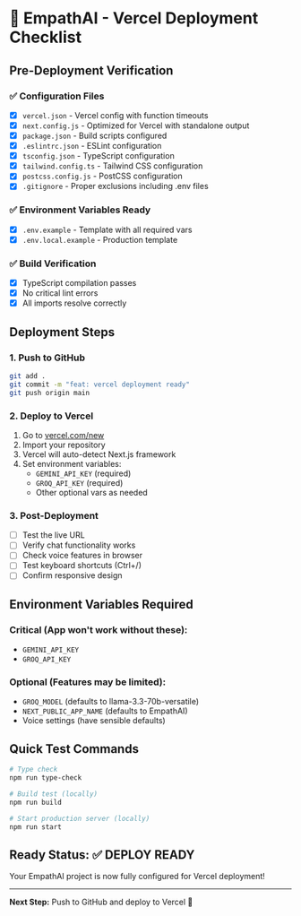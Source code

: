 # 🚀 EmpathAI - Vercel Deployment Checklist

## Pre-Deployment Verification

### ✅ Configuration Files
- [x] `vercel.json` - Vercel config with function timeouts
- [x] `next.config.js` - Optimized for Vercel with standalone output
- [x] `package.json` - Build scripts configured
- [x] `.eslintrc.json` - ESLint configuration
- [x] `tsconfig.json` - TypeScript configuration
- [x] `tailwind.config.ts` - Tailwind CSS configuration
- [x] `postcss.config.js` - PostCSS configuration
- [x] `.gitignore` - Proper exclusions including .env files

### ✅ Environment Variables Ready
- [x] `.env.example` - Template with all required vars
- [x] `.env.local.example` - Production template

### ✅ Build Verification
- [x] TypeScript compilation passes
- [x] No critical lint errors
- [x] All imports resolve correctly

## Deployment Steps

### 1. Push to GitHub
```bash
git add .
git commit -m "feat: vercel deployment ready"
git push origin main
```

### 2. Deploy to Vercel
1. Go to [vercel.com/new](https://vercel.com/new)
2. Import your repository
3. Vercel will auto-detect Next.js framework
4. Set environment variables:
   - `GEMINI_API_KEY` (required)
   - `GROQ_API_KEY` (required)
   - Other optional vars as needed

### 3. Post-Deployment
- [ ] Test the live URL
- [ ] Verify chat functionality works
- [ ] Check voice features in browser
- [ ] Test keyboard shortcuts (Ctrl+/)
- [ ] Confirm responsive design

## Environment Variables Required

### Critical (App won't work without these):
- `GEMINI_API_KEY` 
- `GROQ_API_KEY`

### Optional (Features may be limited):
- `GROQ_MODEL` (defaults to llama-3.3-70b-versatile)
- `NEXT_PUBLIC_APP_NAME` (defaults to EmpathAI)
- Voice settings (have sensible defaults)

## Quick Test Commands

```bash
# Type check
npm run type-check

# Build test (locally)
npm run build

# Start production server (locally)
npm run start
```

## Ready Status: ✅ DEPLOY READY

Your EmpathAI project is now fully configured for Vercel deployment!

---

**Next Step:** Push to GitHub and deploy to Vercel 🎉
